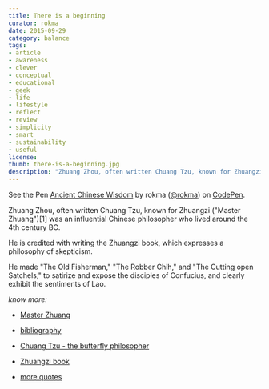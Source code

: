 ```yaml
---
title: There is a beginning
curator: rokma
date: 2015-09-29
category: balance
tags:
- article
- awareness
- clever
- conceptual
- educational
- geek
- life
- lifestyle
- reflect
- review
- simplicity
- smart
- sustainability
- useful
license:
thumb: there-is-a-beginning.jpg
description: "Zhuang Zhou, often written Chuang Tzu, known for Zhuangzi was an influential Chinese philosopher who lived around the 4th century BC. He is credited with writing the Zhuangzi book, which expresses a philosophy of skepticism."
---
```


<p data-height: "800" data-theme-id="9840" data-slug-hash="yYgaZa" data-default-tab="result" data-user="rokma" class='codepen'>See the Pen <a href='http://codepen.io/rokma/pen/yYgaZa/'>Ancient Chinese Wisdom</a> by rokma (<a href='http://codepen.io/rokma'>@rokma</a>) on <a href='http://codepen.io'>CodePen</a>.</p>
<script async src="//assets.codepen.io/assets/embed/ei.js"></script>


Zhuang Zhou, often written Chuang Tzu, known for Zhuangzi ("Master Zhuang")[1] was an influential Chinese philosopher who lived around the 4th century BC.

He is credited with writing the Zhuangzi book, which expresses a philosophy of skepticism.

He made "The Old Fisherman," "The Robber Chih," and "The Cutting open Satchels," to satirize and expose the disciples of Confucius, and clearly exhibit the sentiments of Lao.


_know more:_

- [Master Zhuang](https://en.wikipedia.org/wiki/Zhuang_Zhou)

- [bibliography](http://nothingistic.org/library/chuangtzu/)

- [Chuang Tzu - the butterfly philosopher](http://www.pantheism.net/paul/history/chuang-tzu.htm)

- [Zhuangzi book](https://en.wikipedia.org/wiki/Zhuangzi_(book))

- [more quotes](https://www.goodreads.com/author/quotes/149093.Zhuangzi)
